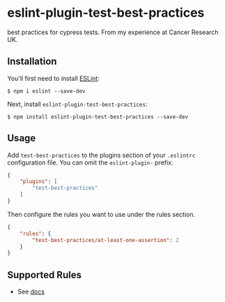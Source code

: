 # eslint-plugin-test-best-practices

best practices for cypress tests. From my experience at Cancer Research UK.

## Installation

You'll first need to install [ESLint](http://eslint.org):

```
$ npm i eslint --save-dev
```

Next, install `eslint-plugin-test-best-practices`:

```
$ npm install eslint-plugin-test-best-practices --save-dev
```


## Usage

Add `test-best-practices` to the plugins section of your `.eslintrc` configuration file. You can omit the `eslint-plugin-` prefix:

```json
{
    "plugins": [
        "test-best-practices"
    ]
}
```


Then configure the rules you want to use under the rules section.

```json
{
    "rules": {
        "test-best-practices/at-least-one-assertion": 2
    }
}
```

## Supported Rules

* See [docs](/docs/rules)

